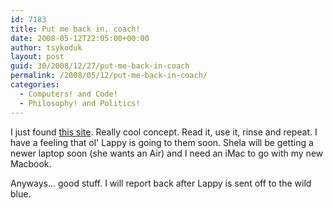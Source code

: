 ```yaml
---
id: 7183
title: Put me back in, coach!
date: 2008-05-12T22:05:00+00:00
author: tsykoduk
layout: post
guid: 30/2008/12/27/put-me-back-in-coach
permalink: /2008/05/12/put-me-back-in-coach/
categories:
  - Computers! and Code!
  - Philosophy! and Politics!
---
```

<p>I just found <a href="http://www.secondrotation.com/">this site</a>. Really cool concept. Read it, use it, rinse and repeat. I have a feeling that ol' Lappy is going to them soon. Shela will be getting a newer laptop soon (she wants an Air) and I need an iMac to go with my new Macbook.</p>


<p>Anyways... good stuff. I will report back after Lappy is sent off to the wild blue.</p>